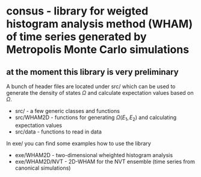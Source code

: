 # consus - library for weigted histogram analysis method (WHAM) of time series generated by Metropolis Monte Carlo simulations
## at the moment this library is very preliminary

A bunch of header files are located under src/ which can be used to generate
the density of states $\Omega$ and calculate expectation values based on $\Omega$.
* src/ - a few generic classes and functions
* src/WHAM2D - functions for generating $\Omega(E_1, E_2)$ and calculating expectation values
* src/data - functions to read in data

In exe/ you can find some examples how to use the library
* exe/WHAM2D - two-dimensional wheighted histogram analysis
* exe/WHAM2D/NVT - 2D-WHAM for the NVT ensemble (time series from canonical simulations)
